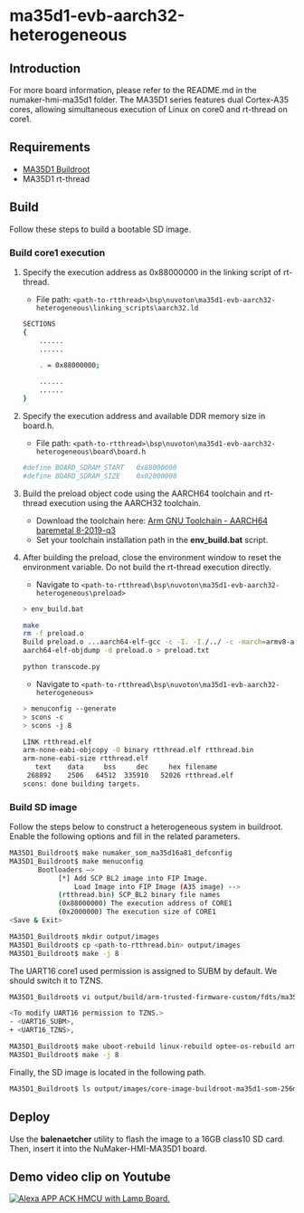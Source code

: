# **ma35d1-evb-aarch32-heterogeneous**

## **Introduction**

For more board information, please refer to the README.md in the numaker-hmi-ma35d1 folder. The MA35D1 series features dual Cortex-A35 cores, allowing simultaneous execution of Linux on core0 and rt-thread on core1.

## **Requirements**

- [MA35D1 Buildroot](https://github.com/OpenNuvoton/MA35D1_Buildroot)
- MA35D1 rt-thread

## **Build**

Follow these steps to build a bootable SD image.

### **Build core1 execution**

1. Specify the execution address as 0x88000000 in the linking script of rt-thread.
    - File path: `<path-to-rtthread>\bsp\nuvoton\ma35d1-evb-aarch32-heterogeneous\linking_scripts\aarch32.ld`

    ```bash
    SECTIONS
    {
        ......
        ......

        . = 0x88000000;

        ......
        ......
    }
    ```

2. Specify the execution address and available DDR memory size in board.h.
    - File path: `<path-to-rtthread>\bsp\nuvoton\ma35d1-evb-aarch32-heterogeneous\board\board.h`

    ```bash
    #define BOARD_SDRAM_START   0x88000000
    #define BOARD_SDRAM_SIZE    0x02000000
    ```

3. Build the preload object code using the AARCH64 toolchain and rt-thread execution using the AARCH32 toolchain.
    - Download the toolchain here: [Arm GNU Toolchain - AARCH64 baremetal 8-2019-q3](https://developer.arm.com/-/media/Files/downloads/gnu-a/8.3-2019.03/binrel/gcc-arm-8.3-2019.03-i686-mingw32-aarch64-elf.tar.xz?revision=1c8636ec-0cca-455b-be17-726f1b396f46&rev=1c8636ec0cca455bbe17726f1b396f46&hash=0107DE39C8803E7C762E2FB079BF3822AA6B6AE2)
    - Set your toolchain installation path in the **env_build.bat** script.

4. After building the preload, close the environment window to reset the environment variable. Do not build the rt-thread execution directly.
    - Navigate to `<path-to-rtthread\bsp\nuvoton\ma35d1-evb-aarch32-heterogeneous\preload>`

    ```bash
    > env_build.bat

    make
    rm -f preload.o
    Build preload.o ...aarch64-elf-gcc -c -I. -I./../ -c -march=armv8-a -x assembler-with-cpp -D__ASSEMBLY__ preload.ASM -nostartfiles  -Wl,--gc-sections,-cref,-Map=preload.map,-cref,-u,_start -T ../linking_scripts/aarch32.ld
    aarch64-elf-objdump -d preload.o > preload.txt

    python transcode.py
    ```

    - Navigate to `<path-to-rtthread\bsp\nuvoton\ma35d1-evb-aarch32-heterogeneous>`

    ```bash
    > menuconfig --generate
    > scons -c
    > scons -j 8

    LINK rtthread.elf
    arm-none-eabi-objcopy -O binary rtthread.elf rtthread.bin
    arm-none-eabi-size rtthread.elf
       text    data     bss     dec     hex filename
     268892    2506   64512  335910   52026 rtthread.elf
    scons: done building targets.
    ```

### **Build SD image**

Follow the steps below to construct a heterogeneous system in buildroot. Enable the following options and fill in the related parameters.

```bash
MA35D1_Buildroot$ make numaker_som_ma35d16a81_defconfig
MA35D1_Buildroot$ make menuconfig
       Bootloaders —>
            [*] Add SCP BL2 image into FIP Image.
                Load Image into FIP Image (A35 image) -->
            (rtthread.bin) SCP_BL2 binary file names
            (0x88000000) The execution address of CORE1
            (0x2000000) The execution size of CORE1
<Save & Exit>

MA35D1_Buildroot$ mkdir output/images
MA35D1_Buildroot$ cp <path-to-rtthread.bin> output/images
MA35D1_Buildroot$ make -j 8
```

The UART16 core1 used permission is assigned to SUBM by default. We should switch it to TZNS.

```bash
MA35D1_Buildroot$ vi output/build/arm-trusted-firmware-custom/fdts/ma35d1.dtsi

<To modify UART16 permission to TZNS.>
- <UART16_SUBM>,
+ <UART16_TZNS>,

MA35D1_Buildroot$ make uboot-rebuild linux-rebuild optee-os-rebuild arm-trusted-firmware-rebuild -j 8
MA35D1_Buildroot$ make -j 8
```

Finally, the SD image is located in the following path.

```bash
MA35D1_Buildroot$ ls output/images/core-image-buildroot-ma35d1-som-256m.rootfs.sdcard
```

## **Deploy**

Use the **balenaetcher** utility to flash the image to a 16GB class10 SD card. Then, insert it into the NuMaker-HMI-MA35D1 board.

## **Demo video clip on Youtube**

[![Alexa APP ACK HMCU with Lamp Board.](https://img.youtube.com/vi/bga1cw80A7w/0.jpg)](https://www.youtube.com/watch?v=bga1cw80A7w)